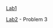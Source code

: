[Lab1](http://www.cs.ubbcluj.ro/~rlupsa/edu/grafe/lab1.html)

[Lab2](http://www.cs.ubbcluj.ro/~rlupsa/edu/grafe/lab2.html) - Problem 3